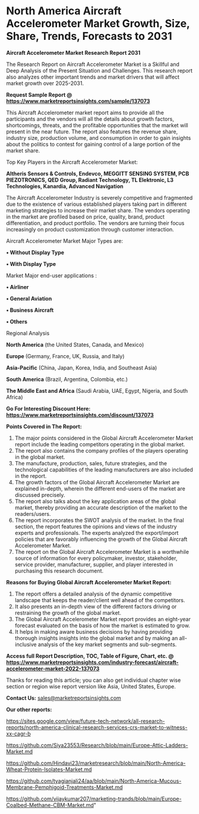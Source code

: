 # North America Aircraft Accelerometer Market Growth, Size, Share, Trends, Forecasts to 2031

<strong>Aircraft Accelerometer Market Research Report 2031</strong>

The Research Report on Aircraft Accelerometer Market is a Skillful and Deep Analysis of the Present Situation and Challenges. This research report also analyzes other important trends and market drivers that will affect market growth over 2025-2031.

<strong>Request Sample Report @ <a href=https://www.marketreportsinsights.com/sample/137073>https://www.marketreportsinsights.com/sample/137073</a></strong>

This Aircraft Accelerometer market report aims to provide all the participants and the vendors will all the details about growth factors, shortcomings, threats, and the profitable opportunities that the market will present in the near future. The report also features the revenue share, industry size, production volume, and consumption in order to gain insights about the politics to contest for gaining control of a large portion of the market share.

Top Key Players in the Aircraft Accelerometer Market:

<strong>Altheris Sensors & Controls, Endevco, MEGGITT SENSING SYSTEM, PCB PIEZOTRONICS, QED Group, Radiant Technology, TL Elektronic, L3 Technologies, Kanardia, Advanced Navigation</strong>

The Aircraft Accelerometer Industry is severely competitive and fragmented due to the existence of various established players taking part in different marketing strategies to increase their market share. The vendors operating in the market are profiled based on price, quality, brand, product differentiation, and product portfolio. The vendors are turning their focus increasingly on product customization through customer interaction.

Aircraft Accelerometer Market Major Types are:

<strong>• Without Display Type

• With Display Type</strong>

Market Major end-user applications :

<strong>• Airliner

• General Aviation

• Business Aircraft

• Others</strong>

Regional Analysis

</u><strong><b>North America</b></strong> (the United States, Canada, and Mexico)

<strong><b>Europe </b></strong>(Germany, France, UK, Russia, and Italy)

<strong><b>Asia-Pacific</b></strong> (China, Japan, Korea, India, and Southeast Asia)

<strong><b>South America</b></strong> (Brazil, Argentina, Colombia, etc.)

<strong><b>The Middle East and Africa</b></strong> (Saudi Arabia, UAE, Egypt, Nigeria, and South Africa)

<strong>Go For Interesting Discount Here: <a href=https://www.marketreportsinsights.com/discount/137073>https://www.marketreportsinsights.com/discount/137073</a></strong>

<strong>Points Covered in The Report:</strong>
<ol>
  <li>The major points considered in the Global Aircraft Accelerometer Market report include the leading competitors operating in the global market.</li>
  <li>The report also contains the company profiles of the players operating in the global market.</li>
  <li>The manufacture, production, sales, future strategies, and the technological capabilities of the leading manufacturers are also included in the report.</li>
  <li>The growth factors of the Global Aircraft Accelerometer Market are explained in-depth, wherein the different end-users of the market are discussed precisely.</li>
  <li>The report also talks about the key application areas of the global market, thereby providing an accurate description of the market to the readers/users.</li>
  <li>The report incorporates the SWOT analysis of the market. In the final section, the report features the opinions and views of the industry experts and professionals. The experts analyzed the export/import policies that are favorably influencing the growth of the Global Aircraft Accelerometer Market.</li>
  <li>The report on the Global Aircraft Accelerometer Market is a worthwhile source of information for every policymaker, investor, stakeholder, service provider, manufacturer, supplier, and player interested in purchasing this research document.</li>
</ol>
<strong>Reasons for Buying Global Aircraft Accelerometer Market Report:</strong>

<ol>
  <li>The report offers a detailed analysis of the dynamic competitive landscape that keeps the reader/client well ahead of the competitors.</li>
  <li>It also presents an in-depth view of the different factors driving or restraining the growth of the global market.</li>
  <li>The Global Aircraft Accelerometer Market report provides an eight-year forecast evaluated on the basis of how the market is estimated to grow.</li>
  <li>It helps in making aware business decisions by having providing thorough insights insights into the global market and by making an all-inclusive analysis of the key market segments and sub-segments.</li>
</ol>
<strong>Access full Report Description, TOC, Table of Figure, Chart, etc. @ <a href=https://www.marketreportsinsights.com/industry-forecast/aircraft-accelerometer-market-2022-137073>https://www.marketreportsinsights.com/industry-forecast/aircraft-accelerometer-market-2022-137073</a></strong>


Thanks for reading this article; you can also get individual chapter wise section or region wise report version like Asia, United States, Europe.

<strong>Contact Us:</strong>
sales@marketreportsinsights.com

<strong>Our other reports:</strong>

<a href=https://sites.google.com/view/future-tech-network/all-research-reports/north-america-clinical-research-services-crs-market-to-witness-xx-cagr-b>https://sites.google.com/view/future-tech-network/all-research-reports/north-america-clinical-research-services-crs-market-to-witness-xx-cagr-b</a>

<a href=https://github.com/Siya23553/Research/blob/main/Europe-Attic-Ladders-Market.md>https://github.com/Siya23553/Research/blob/main/Europe-Attic-Ladders-Market.md</a>

<a href=https://github.com/Hindavi23/marketresearch/blob/main/North-America-Wheat-Protein-Isolates-Market.md>https://github.com/Hindavi23/marketresearch/blob/main/North-America-Wheat-Protein-Isolates-Market.md</a>

<a href=https://github.com/tyagianjali24/aa/blob/main/North-America-Mucous-Membrane-Pemphigoid-Treatments-Market.md>https://github.com/tyagianjali24/aa/blob/main/North-America-Mucous-Membrane-Pemphigoid-Treatments-Market.md</a>

<a href=https://github.com/vijaykumar207/marketing-trands/blob/main/Europe-Coalbed-Methane-CBM-Market.md>https://github.com/vijaykumar207/marketing-trands/blob/main/Europe-Coalbed-Methane-CBM-Market.md</a>"
